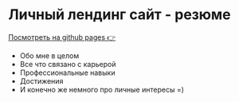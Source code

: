 # Личный лендинг сайт - резюме

[Посмотреть на github pages 👉](https://geooooo.github.io/landing/)

* Обо мне в целом
* Все что связано с карьерой
* Профессиональные навыки
* Достижения
* И конечно же немного про личные интересы =)
